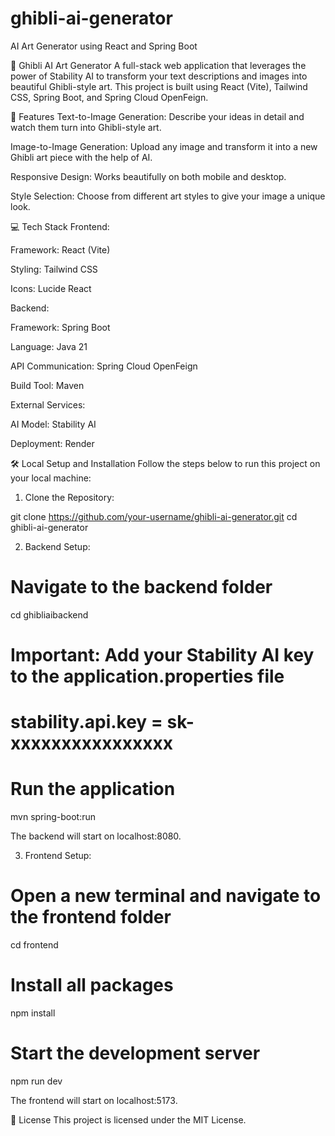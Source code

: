 # ghibli-ai-generator
AI Art Generator using React and Spring Boot


🎨 Ghibli AI Art Generator
A full-stack web application that leverages the power of Stability AI to transform your text descriptions and images into beautiful Ghibli-style art. This project is built using React (Vite), Tailwind CSS, Spring Boot, and Spring Cloud OpenFeign.



🚀 Features
Text-to-Image Generation: Describe your ideas in detail and watch them turn into Ghibli-style art.

Image-to-Image Generation: Upload any image and transform it into a new Ghibli art piece with the help of AI.

Responsive Design: Works beautifully on both mobile and desktop.

Style Selection: Choose from different art styles to give your image a unique look.

💻 Tech Stack
Frontend:

Framework: React (Vite)

Styling: Tailwind CSS

Icons: Lucide React

Backend:

Framework: Spring Boot

Language: Java 21

API Communication: Spring Cloud OpenFeign

Build Tool: Maven

External Services:

AI Model: Stability AI

Deployment: Render

🛠️ Local Setup and Installation
Follow the steps below to run this project on your local machine:

1. Clone the Repository:

git clone https://github.com/your-username/ghibli-ai-generator.git
cd ghibli-ai-generator

2. Backend Setup:

# Navigate to the backend folder
cd ghibliaibackend

# Important: Add your Stability AI key to the application.properties file
# stability.api.key = sk-xxxxxxxxxxxxxxxx

# Run the application
mvn spring-boot:run

The backend will start on localhost:8080.

3. Frontend Setup:

# Open a new terminal and navigate to the frontend folder
cd frontend

# Install all packages
npm install

# Start the development server
npm run dev

The frontend will start on localhost:5173.

📄 License
This project is licensed under the MIT License.
